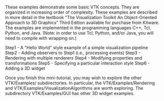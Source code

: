 These examples demonstrate some basic VTK concepts. They are organized in
increasing order of complexity. These examples are described in more detail
in the textbook "The Visualization Toolkit An Object-Oriented Approach to 3D
Graphics" Third Edition available for purchase from Kitware. The examples are
implemented in the programming languages C++, Tcl, Python, and Java. (Note:
in order to use Tcl, Python, and/or Java, you will need to compile with
wrapping on.)

Step1 - A "Hello World" style example of a simple visualization pipeline
Step2 - Adding observers to Step1 (i.e., processing events)
Step3 - Rendering with multiple renderers
Step4 - Modifying properties and transformations
Step5 - Specifying a particular interaction style
Step6 - Adding a 3D widget

Once you finish this mini-tutorial, you may wish to explore the other
VTK/Examples/ subdirectories. In particular, the VTK/Examples/Rendering
and VTK/Examples/VisualizationAlgorithms are worth exploring. The
subdirectory VTK/Examples/GUI has other 3D widget examples.
